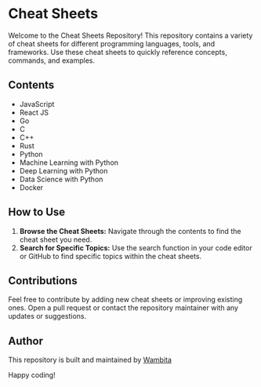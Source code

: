 # Cheat Sheets 

Welcome to the Cheat Sheets Repository! This repository contains a variety of cheat sheets for different programming languages, tools, and frameworks. Use these cheat sheets to quickly reference concepts, commands, and examples.

## Contents

- JavaScript
- React JS
- Go
- C
- C++
- Rust
- Python
- Machine Learning with Python
- Deep Learning with Python
- Data Science with Python
- Docker

## How to Use

1. **Browse the Cheat Sheets:** Navigate through the contents to find the cheat sheet you need.
2. **Search for Specific Topics:** Use the search function in your code editor or GitHub to find specific topics within the cheat sheets.

## Contributions

Feel free to contribute by adding new cheat sheets or improving existing ones. Open a pull request or contact the repository maintainer with any updates or suggestions.

## Author

This  repository is built and maintained by [Wambita](http://github.com/Wambita)

Happy coding!